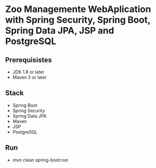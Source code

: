 # Zoo Managemente WebAplication with Spring Security, Spring Boot, Spring Data JPA, JSP and PostgreSQL

## Prerequisistes
- JDK 1.8 or later
- Maven 3 or later

## Stack
- Spring Boot
- Spring Security
- Spring Data JPA
- Maven 
- JSP
- PostgreSQL

## Run 
- mvn clean spring-boot:run

